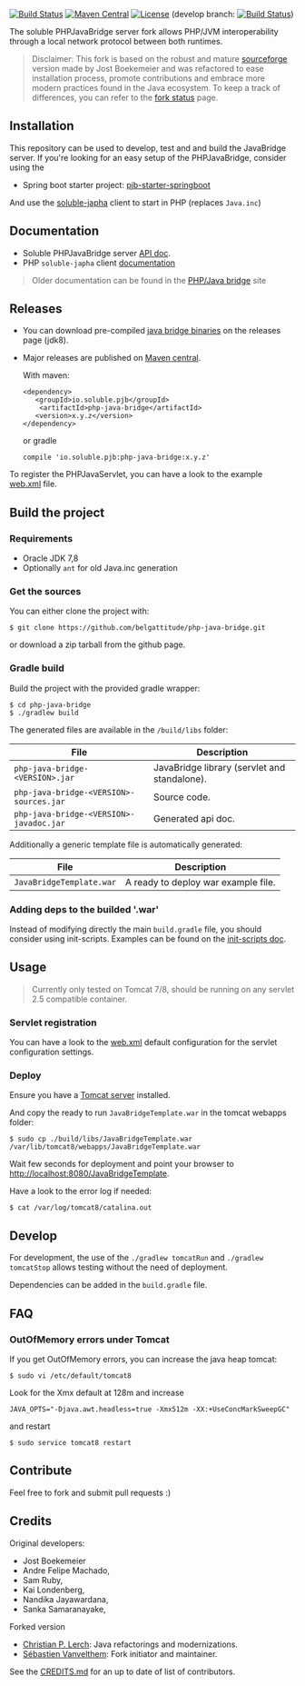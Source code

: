 [![Build Status](https://travis-ci.org/belgattitude/php-java-bridge.svg?branch=master)](https://travis-ci.org/belgattitude/php-java-bridge)
[![Maven Central](https://maven-badges.herokuapp.com/maven-central/io.soluble.pjb/php-java-bridge/badge.svg)](https://maven-badges.herokuapp.com/maven-central/io.soluble.pjb/php-java-bridge)
[![License](https://img.shields.io/badge/License-Apache%202.0-blue.svg)](https://github.com/belgattitude/php-java-bridge/blob/master/LICENSE.md)
(develop branch: 
[![Build Status](https://travis-ci.org/belgattitude/php-java-bridge.svg?branch=develop)](https://travis-ci.org/belgattitude/php-java-bridge))

The soluble PHPJavaBridge server fork allows PHP/JVM interoperability through a local network protocol between both runtimes.

> Disclaimer: This fork is based on the robust and mature [sourceforge](https://sourceforge.net/p/php-java-bridge/code/) version made by Jost Boekemeier and 
> was refactored to ease installation process, promote contributions and embrace more modern practices found in 
> the Java ecosystem. To keep a track of differences, you can refer to the [fork status](./doc/notes_fork_status.md) page.   

## Installation

This repository can be used to develop, test and and build the JavaBridge server. 
If you're looking for an easy setup of the PHPJavaBridge, consider using the 

- Spring boot starter project: [pjb-starter-springboot](https://github.com/belgattitude/pjb-starter-springboot) 

And use the [soluble-japha](https://github.com/belgattitude/soluble-japha) client to start in PHP (replaces `Java.inc`) 
 
## Documentation

- Soluble PHPJavaBridge server [API doc](http://docs.soluble.io/php-java-bridge/api).
- PHP `soluble-japha` client [documentation](https://github.com/belgattitude/soluble-japha)  

> Older documentation can be found in the [PHP/Java bridge](http://php-java-bridge.sourceforge.net/pjb/) site

## Releases

- You can download pre-compiled [java bridge binaries](https://github.com/belgattitude/php-java-bridge/releases) on the releases page (jdk8). 
- Major releases are published on [Maven central](https://search.maven.org/#search%7Cga%7C1%7Cio.soluble.pjb.php-java-bridge).

  With maven:
    
  ```
  <dependency>
     <groupId>io.soluble.pjb</groupId>
      <artifactId>php-java-bridge</artifactId>
     <version>x.y.z</version>
  </dependency>
  ```
    
  or gradle
    
  ```
  compile 'io.soluble.pjb:php-java-bridge:x.y.z'
  ```

To register the PHPJavaServlet, you can have a look to the example [web.xml](https://github.com/belgattitude/php-java-bridge/blob/master/src/main/webapp/WEB-INF/web.xml) file.


## Build the project

### Requirements

 - Oracle JDK 7,8
 - Optionally `ant` for old Java.inc generation
 
### Get the sources

You can either clone the project with:

```shell
$ git clone https://github.com/belgattitude/php-java-bridge.git
```

or download a zip tarball from the github page.

### Gradle build 

Build the project with the provided gradle wrapper:

```shell
$ cd php-java-bridge
$ ./gradlew build 
```

The generated files are available in the  `/build/libs` folder:

| File          | Description   | 
| ------------- | ------------- | 
| `php-java-bridge-<VERSION>.jar`  | JavaBridge library (servlet and standalone). | 
| `php-java-bridge-<VERSION>-sources.jar`  | Source code. | 
| `php-java-bridge-<VERSION>-javadoc.jar`  | Generated api doc. |

Additionally a generic template file is automatically generated: 

| File          | Description   | 
| -------------| ------------- | 
| `JavaBridgeTemplate.war`  | A ready to deploy war example file. |

 
### Adding deps to the builded '.war'
 
Instead of modifying directly the main `build.gradle` file, you should consider using 
init-scripts. Examples can be found on the [init-scripts doc](./init-scripts/README.md). 

                                                                                                                 
## Usage

> Currently only tested on Tomcat 7/8, should be running on any servlet 2.5 compatible container.

### Servlet registration

You can have a look to the [web.xml](https://github.com/belgattitude/php-java-bridge/blob/master/src/main/webapp/WEB-INF/web.xml) default configuration
for the servlet configuration settings. 

### Deploy

Ensure you have a [Tomcat server](./docs/install/install_tomcat.md) installed.

And copy the ready to run `JavaBridgeTemplate.war` in the tomcat webapps folder:

```shell
$ sudo cp ./build/libs/JavaBridgeTemplate.war /var/lib/tomcat8/webapps/JavaBridgeTemplate.war
```

Wait few seconds for deployment and point your browser to [http://localhost:8080/JavaBridgeTemplate](http://localhost:8080/JavaBridgeTemplate).

Have a look to the error log if needed:

```shell
$ cat /var/log/tomcat8/catalina.out
```

## Develop

For development, the use of the `./gradlew tomcatRun` and `./gradlew tomcatStop` allows testing 
without the need of deployment.

Dependencies can be added in the `build.gradle` file.   

## FAQ

### OutOfMemory errors under Tomcat

If you get OutOfMemory errors, you can increase the java heap tomcat:

```shell
$ sudo vi /etc/default/tomcat8
```

Look for the Xmx default at 128m and increase 

```
JAVA_OPTS="-Djava.awt.headless=true -Xmx512m -XX:+UseConcMarkSweepGC"
```

and restart

```shell
$ sudo service tomcat8 restart
```
 
## Contribute

Feel free to fork and submit pull requests :)

## Credits

Original developers:

- Jost Boekemeier
- Andre Felipe Machado, 
- Sam Ruby, 
- Kai Londenberg, 
- Nandika Jayawardana, 
- Sanka Samaranayake, 

Forked version

- [Christian P. Lerch](https://github.com/cplerch): Java refactorings and modernizations. 
- [Sébastien Vanvelthem](https://github.com/belgattitude): Fork initiator and maintainer.

See the [CREDITS.md](./CREDITS.md) for an up to date of list of contributors.